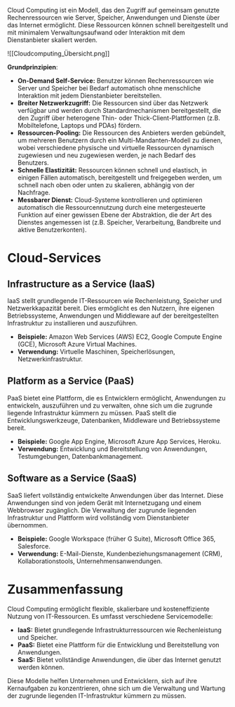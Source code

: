 Cloud Computing ist ein Modell, das den Zugriff auf gemeinsam genutzte Rechenressourcen wie Server, Speicher, Anwendungen und Dienste über das Internet ermöglicht. Diese Ressourcen können schnell bereitgestellt und mit minimalem Verwaltungsaufwand oder Interaktion mit dem Dienstanbieter skaliert werden.

![[Cloudcomputing_Übersicht.png]]

 **Grundprinzipien**:
- **On-Demand Self-Service:** Benutzer können Rechenressourcen wie Server und Speicher bei Bedarf automatisch ohne menschliche Interaktion mit jedem Dienstanbieter bereitstellen.
- **Breiter Netzwerkzugriff:** Die Ressourcen sind über das Netzwerk verfügbar und werden durch Standardmechanismen bereitgestellt, die den Zugriff über heterogene Thin- oder Thick-Client-Plattformen (z.B. Mobiltelefone, Laptops und PDAs) fördern.
- **Ressourcen-Pooling:** Die Ressourcen des Anbieters werden gebündelt, um mehreren Benutzern durch ein Multi-Mandanten-Modell zu dienen, wobei verschiedene physische und virtuelle Ressourcen dynamisch zugewiesen und neu zugewiesen werden, je nach Bedarf des Benutzers.
- **Schnelle Elastizität:** Ressourcen können schnell und elastisch, in einigen Fällen automatisch, bereitgestellt und freigegeben werden, um schnell nach oben oder unten zu skalieren, abhängig von der Nachfrage.
- **Messbarer Dienst:** Cloud-Systeme kontrollieren und optimieren automatisch die Ressourcennutzung durch eine metergesteuerte Funktion auf einer gewissen Ebene der Abstraktion, die der Art des Dienstes angemessen ist (z.B. Speicher, Verarbeitung, Bandbreite und aktive Benutzerkonten).

# Cloud-Services

## Infrastructure as a Service (IaaS)
IaaS stellt grundlegende IT-Ressourcen wie Rechenleistung, Speicher und Netzwerkkapazität bereit. Dies ermöglicht es den Nutzern, ihre eigenen Betriebssysteme, Anwendungen und Middleware auf der bereitgestellten Infrastruktur zu installieren und auszuführen.

- **Beispiele:** Amazon Web Services (AWS) EC2, Google Compute Engine (GCE), Microsoft Azure Virtual Machines.
- **Verwendung:** Virtuelle Maschinen, Speicherlösungen, Netzwerkinfrastruktur.

## Platform as a Service (PaaS)
PaaS bietet eine Plattform, die es Entwicklern ermöglicht, Anwendungen zu entwickeln, auszuführen und zu verwalten, ohne sich um die zugrunde liegende Infrastruktur kümmern zu müssen. PaaS stellt die Entwicklungswerkzeuge, Datenbanken, Middleware und Betriebssysteme bereit.

- **Beispiele:** Google App Engine, Microsoft Azure App Services, Heroku.
- **Verwendung:** Entwicklung und Bereitstellung von Anwendungen, Testumgebungen, Datenbankmanagement.

## Software as a Service (SaaS)
SaaS liefert vollständig entwickelte Anwendungen über das Internet. Diese Anwendungen sind von jedem Gerät mit Internetzugang und einem Webbrowser zugänglich. Die Verwaltung der zugrunde liegenden Infrastruktur und Plattform wird vollständig vom Dienstanbieter übernommen.

- **Beispiele:** Google Workspace (früher G Suite), Microsoft Office 365, Salesforce.
- **Verwendung:** E-Mail-Dienste, Kundenbeziehungsmanagement (CRM), Kollaborationstools, Unternehmensanwendungen.

# Zusammenfassung
Cloud Computing ermöglicht flexible, skalierbare und kosteneffiziente Nutzung von IT-Ressourcen. Es umfasst verschiedene Servicemodelle:

- **IaaS:** Bietet grundlegende Infrastrukturressourcen wie Rechenleistung und Speicher.
- **PaaS:** Bietet eine Plattform für die Entwicklung und Bereitstellung von Anwendungen.
- **SaaS:** Bietet vollständige Anwendungen, die über das Internet genutzt werden können.

Diese Modelle helfen Unternehmen und Entwicklern, sich auf ihre Kernaufgaben zu konzentrieren, ohne sich um die Verwaltung und Wartung der zugrunde liegenden IT-Infrastruktur kümmern zu müssen.
